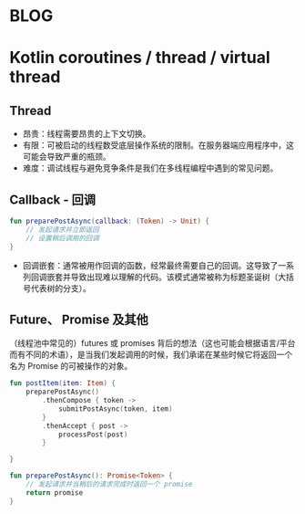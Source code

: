 # BLOG

# Kotlin coroutines / thread / virtual thread

## Thread

- 昂贵：线程需要昂贵的上下文切换。
- 有限：可被启动的线程数受底层操作系统的限制。在服务器端应用程序中，这可能会导致严重的瓶颈。
- 难度：调试线程与避免竞争条件是我们在多线程编程中遇到的常见问题。

## Callback - 回调

```kotlin
fun preparePostAsync(callback: (Token) -> Unit) {
    // 发起请求并立即返回
    // 设置稍后调用的回调
}
```

- 回调嵌套：通常被用作回调的函数，经常最终需要自己的回调。这导致了一系列回调嵌套并导致出现难以理解的代码。该模式通常被称为标题圣诞树（大括号代表树的分支）。

## Future、 Promise 及其他

（线程池中常见的）futures 或 promises 背后的想法（这也可能会根据语言/平台而有不同的术语），是当我们发起调用的时候，我们承诺在某些时候它将返回一个名为 Promise 的可被操作的对象。

```kotlin
fun postItem(item: Item) {
    preparePostAsync() 
        .thenCompose { token -> 
            submitPostAsync(token, item)
        }
        .thenAccept { post -> 
            processPost(post)
        }

}

fun preparePostAsync(): Promise<Token> {
    // 发起请求并当稍后的请求完成时返回一个 promise
    return promise 
}
```

